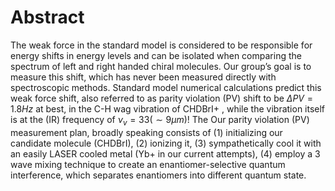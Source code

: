# Abstract
The weak force in the standard model is considered to be responsible for energy shifts in energy levels and can be isolated when comparing the spectrum of left and right handed chiral molecules. Our group’s goal is to measure this shift, which has never been measured directly with spectroscopic methods.
Standard model numerical calculations predict this weak force shift, also referred to as parity violation (PV) shift to be $\Delta PV = 1.8Hz$ at best, in the C-H wag vibration of CHDBrI+ <!--TODO: Cite-->, while the vibration itself is at the (IR) frequency of $\nu_v = 33 (\sim 9 \mu m)$!
The 
Our parity violation (PV) measurement plan, broadly speaking consists of (1) initializing our candidate molecule (CHDBrI), (2) ionizing it, (3) sympathetically cool it with an easily LASER cooled metal (Yb+ in our current attempts), (4) employ a 3 wave mixing technique to create an enantiomer-selective quantum interference, which separates enantiomers into different quantum state.
<!--TODO: Cite Itay's thesis, or our group's articles-->
<!--stackedit_data:
eyJoaXN0b3J5IjpbMTIyMTYxMTgyMCwxMTM2MzMwOTQ0LC0xOT
YzMTc4MDQsNzU4MDc3Njc1LC0xODU1MjMzOTkyLC0yMDg4NzQ2
NjEyLC0zMzI0NTUzNjNdfQ==
-->